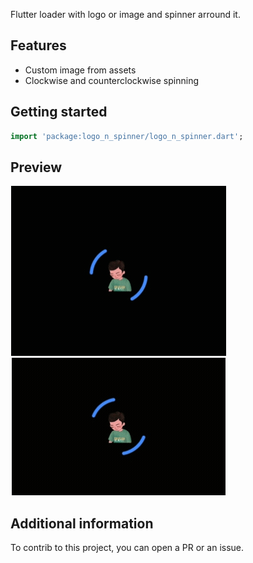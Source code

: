 Flutter loader with logo or image and spinner arround it.

## Features

- Custom image from assets
- Clockwise and counterclockwise spinning

## Getting started

```dart
import 'package:logo_n_spinner/logo_n_spinner.dart';
```

## Preview

<img src="https://github.com/pmatatias/logo-n-spinner/blob/master/assets/reverse.gif" alt="reverse true" title="Reverse True"> <img src="https://github.com/pmatatias/logo-n-spinner/blob/master/assets/reverse_false.gif" alt="revese false" title="reverse false">


## Additional information

To contrib to this project, you can open a PR or an issue.
